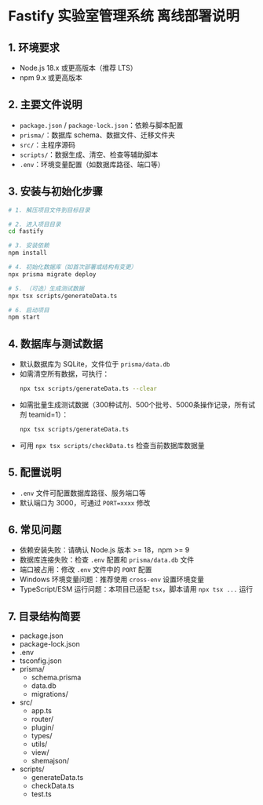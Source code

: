 # Fastify 实验室管理系统 离线部署说明

## 1. 环境要求
- Node.js 18.x 或更高版本（推荐 LTS）
- npm 9.x 或更高版本

## 2. 主要文件说明
- `package.json` / `package-lock.json`：依赖与脚本配置
- `prisma/`：数据库 schema、数据文件、迁移文件夹
- `src/`：主程序源码
- `scripts/`：数据生成、清空、检查等辅助脚本
- `.env`：环境变量配置（如数据库路径、端口等）

## 3. 安装与初始化步骤
```bash
# 1. 解压项目文件到目标目录

# 2. 进入项目目录
cd fastify

# 3. 安装依赖
npm install

# 4. 初始化数据库（如首次部署或结构有变更）
npx prisma migrate deploy

# 5. （可选）生成测试数据
npx tsx scripts/generateData.ts

# 6. 启动项目
npm start
```

## 4. 数据库与测试数据
- 默认数据库为 SQLite，文件位于 `prisma/data.db`
- 如需清空所有数据，可执行：
  ```bash
  npx tsx scripts/generateData.ts --clear
  ```
- 如需批量生成测试数据（300种试剂、500个批号、5000条操作记录，所有试剂 teamid=1）：
  ```bash
  npx tsx scripts/generateData.ts
  ```
- 可用 `npx tsx scripts/checkData.ts` 检查当前数据库数据量

## 5. 配置说明
- `.env` 文件可配置数据库路径、服务端口等
- 默认端口为 3000，可通过 `PORT=xxxx` 修改

## 6. 常见问题
- 依赖安装失败：请确认 Node.js 版本 >= 18，npm >= 9
- 数据库连接失败：检查 `.env` 配置和 `prisma/data.db` 文件
- 端口被占用：修改 `.env` 文件中的 `PORT` 配置
- Windows 环境变量问题：推荐使用 `cross-env` 设置环境变量
- TypeScript/ESM 运行问题：本项目已适配 `tsx`，脚本请用 `npx tsx ...` 运行

## 7. 目录结构简要
- package.json
- package-lock.json
- .env
- tsconfig.json
- prisma/
  - schema.prisma
  - data.db
  - migrations/
- src/
  - app.ts
  - router/
  - plugin/
  - types/
  - utils/
  - view/
  - shemajson/
- scripts/
  - generateData.ts
  - checkData.ts
  - test.ts 